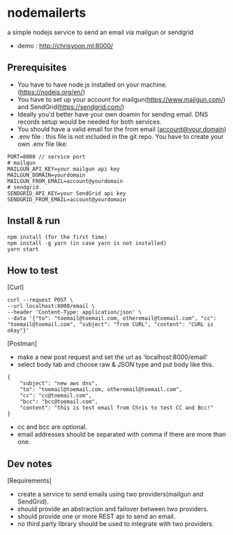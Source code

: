# nodemailerts
a simple nodejs service to send an email via mailgun or sendgrid

* demo : http://chrisyoon.ml:8000/

## Prerequisites
- You have to have node.js installed on your machine. (https://nodejs.org/en/)
- You have to set up your account for mailgun(https://www.mailgun.com/) and SendGrid(https://sendgrid.com/)
- Ideally you'd better have your own doamin for sending email. DNS records setup would be needed for both services.
- You should have a valid email for the from email (account@your.domain)
- .env file : this file is not included in the git repo. You have to create your own .env file like:
```
PORT=8000 // service port
# mailgun
MAILGUN_API_KEY=your mailgun api key
MAILGUN_DOMAIN=yourdomain
MAILGUN_FROM_EMAIL=account@yourdomain
# sendgrid
SENDGRID_API_KEY=your SendGrid api key
SENDGRID_FROM_EMAIL=account@yourdomain
```


## Install & run

```
npm install (for the first time)
npm install -g yarn (in case yarn is not installed)
yarn start
```
## How to test
[Curl]
```
curl --request POST \
--url localhost:8000/email \
--header 'Content-Type: application/json' \
--data '{"to": "toemail@toemail.com, otheremail@toemail.com", "cc": "toemail@toemail.com", "subject": "from CURL", "content": "CURL is okay"}'
```

[Postman]
- make a new post request and set the url as 'localhost:8000/email'
- select body tab and choose raw & JSON type and put body like this.
```
{
    "subject": "new aws dns",
    "to": "toemail@toemail.com, otheremail@toemail.com",
    "cc": "cc@toemail.com",
    "bcc": "bcc@toemail.com",
    "content": "this is test email from Chris to test CC and Bcc!"
}
```
* cc and bcc are optional.
* email addresses should be separated with comma if there are more than one.

## Dev notes
[Requirements]
 - create a service to send emails using two providers(mailgun and SendGrid).
 - should provide an abstraction and failover between two providers.
 - should provide one or more REST api to send an email.
 - no third party library should be used to integrate with two providers.
 
